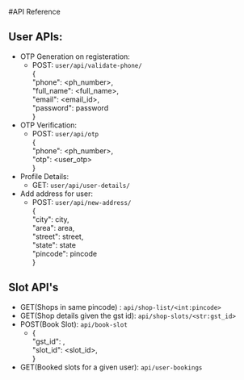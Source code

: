 #API Reference

## User APIs:

- OTP Generation on registeration:
    - POST: ```user/api/validate-phone/``` <br/>
        {<br/>
              "phone": <ph_number>,<br/>
              "full_name": <full_name>,<br/>
              "email": <email_id>,<br/>
              "password": password<br/>
        }
- OTP Verification:
    - POST: ```user/api/otp```<br/>
    {<br/>
    "phone": <ph_number>,<br/>
    "otp": <user_otp><br/>
    }
- Profile Details:
    - GET: ```user/api/user-details/```
- Add address for user:
    - POST: ```user/api/new-address/```<br/>
    {<br/>
    "city": city,<br/>
    "area": area,<br/>
    "street": street,<br/>
    "state": state<br/>
    "pincode": pincode<br/>
    }
    
## Slot API's

- GET(Shops in same pincode)        : ```api/shop-list/<int:pincode>```
- GET(Shop details given the gst id): ```api/shop-slots/<str:gst_id>``` 
- POST(Book Slot): ```api/book-slot```
    - {<br/>
      "gst_id": <shop-gst-id>,<br/>
      "slot_id": <slot_id>, <br/>
      }
- GET(Booked slots for a given user): ```api/user-bookings```            
    
        